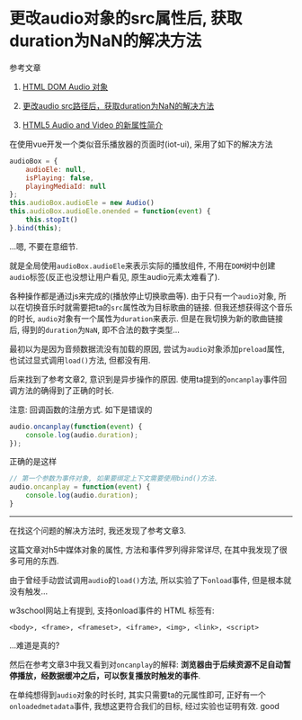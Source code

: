 # 更改audio对象的src属性后, 获取duration为NaN的解决方法

参考文章

1. [HTML DOM Audio 对象](http://www.w3school.com.cn/jsref/dom_obj_audio.asp)

2. [更改audio src路径后，获取duration为NaN的解决方法](https://blog.csdn.net/chenjineng/article/details/77650870)

3. [HTML5 Audio and Video 的新属性简介](https://www.cnblogs.com/zxjwlh/p/4547662.html)

在使用vue开发一个类似音乐播放器的页面时(iot-ui), 采用了如下的解决方法

```js
audioBox = {
    audioEle: null,
    isPlaying: false,
    playingMediaId: null
};
this.audioBox.audioEle = new Audio()
this.audioBox.audioEle.onended = function(event) {
    this.stopIt()
}.bind(this);
```

...嗯, 不要在意细节.

就是全局使用`audioBox.audioEle`来表示实际的播放组件, 不用在`DOM`树中创建`audio`标签(反正也没想让用户看见, 原生audio元素太难看了).

各种操作都是通过js来完成的(播放停止切换歌曲等). 由于只有一个`audio`对象, 所以在切换音乐时就需要把ta的`src`属性改为目标歌曲的链接. 但我还想获得这个音乐的时长, `audio`对象有一个属性为`duration`来表示. 但是在我切换为新的歌曲链接后, 得到的`duration`为`NaN`, 即不合法的数字类型...

最初以为是因为音频数据流没有加载的原因, 尝试为`audio`对象添加`preload`属性, 也试过显式调用`load()`方法, 但都没有用.

后来找到了参考文章2, 意识到是异步操作的原因. 使用ta提到的`oncanplay`事件回调方法的确得到了正确的时长.

注意: 回调函数的注册方式. 如下是错误的

```js
audio.oncanplay(function(event) {
    console.log(audio.duration);
});
```

正确的是这样

```js
// 第一个参数为事件对象, 如果要绑定上下文需要使用bind()方法.
audio.oncanplay = function(event) {
    console.log(audio.duration);
}
```

------

在找这个问题的解决方法时, 我还发现了参考文章3.

这篇文章对h5中媒体对象的属性, 方法和事件罗列得非常详尽, 在其中我发现了很多可用的东西.

由于曾经手动尝试调用`audio`的`load()`方法, 所以实验了下`onload`事件, 但是根本就没有触发...

w3school网站上有提到, 支持onload事件的 HTML 标签有:

```
<body>, <frame>, <frameset>, <iframe>, <img>, <link>, <script>
```

...难道是真的?

然后在参考文章3中我又看到对`oncanplay`的解释: **浏览器由于后续资源不足自动暂停播放，经数据缓冲之后，可以恢复播放时触发的事件**.

在单纯想得到`audio`对象的时长时, 其实只需要ta的元属性即可, 正好有一个`onloadedmetadata`事件, 我想这更符合我们的目标, 经过实验也证明有效. good